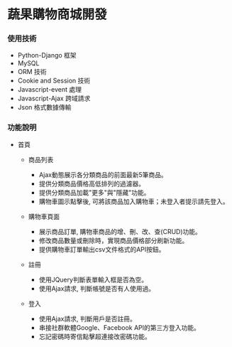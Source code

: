 # 蔬果購物商城開發

### 使用技術
  * Python-Django 框架
  * MySQL
  * ORM 技術 
  * Cookie and Session 技術
  * Javascript-event 處理
  * Javascript-Ajax 跨域請求
  * Json 格式數據傳輸

### 功能說明

* 首頁
  * 商品列表
  	* Ajax動態展示各分類商品的前面最新5筆商品。
  	* 提供分類商品價格高低排列的過濾器。
  	* 提供分類商品加載"更多"與"隱藏"功能。
  	* 購物車圖示點擊後, 可將該商品加入購物車；未登入者提示請先登入。
  * 購物車頁面
  	* 展示商品訂單, 購物車商品的增、刪、改、查(CRUD)功能。
  	* 修改商品數量或刪除時，實現商品價格部分刷新功能。 
  	* 提供購物車訂單輸出csv文件格式的API按鈕。

  * 註冊
    * 使用JQuery判斷表單輸入框是否為空。
  	* 使用Ajax請求, 判斷帳號是否有人使用過。
  * 登入
    * 使用Ajax請求, 判斷用戶是否註冊。
    * 串接社群軟體Google、Facebook API的第三方登入功能。
    * 忘記密碼時寄信點擊超連接改密碼功能。




